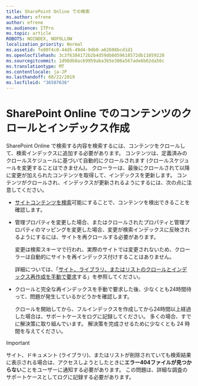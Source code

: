 ```yaml
---
title: SharePoint Online での検索
ms.author: efrene
author: efrene
ms.audience: ITPro
ms.topic: article
ROBOTS: NOINDEX, NOFOLLOW
localization_priority: Normal
ms.assetid: fe00f4c0-44d5-49d4-9db0-a62698bcd1d1
ms.openlocfilehash: 3c3f6384172b2b4d59db6059618572db11059228
ms.sourcegitcommit: 1d98db8acb9959aba3b5e308a567ade6b62da56c
ms.translationtype: MT
ms.contentlocale: ja-JP
ms.lasthandoff: 08/22/2019
ms.locfileid: "36507636"
---
```

# <a name="content-crawling-and-indexing-in-sharepoint-online"></a>SharePoint Online でのコンテンツのクロールとインデックス作成

SharePoint Online で検索する内容を検索するには、コンテンツをクロールして、検索インデックスに追加する必要があります。 コンテンツは、定義済みのクロールスケジュールに基づいて自動的にクロールされます (クロールスケジュールを変更することはできません)。 クローラーは、最後にクロールされて以降に変更が加えられたコンテンツを取得して、インデックスを更新します。 コンテンツがクロールされ、インデックスが更新されるようにするには、次の点に注意してください。

- [サイトコンテンツを検索](https://docs.microsoft.com/sharepoint/make-site-content-searchable)可能にすることで、コンテンツを検出できることを確認します。

- 管理プロパティを変更した場合、またはクロールされたプロパティと管理プロパティのマッピングを変更した場合、変更が検索インデックスに反映されるようにするには、サイトを再クロールする必要があります。 

    変更は検索スキーマで行われ、実際のサイトでは変更されないため、クローラーは自動的にサイトを再インデックス付けすることはありません。 

    詳細については、「[サイト、ライブラリ、またはリストのクロールとインデックス再作成を手動で要求](https://docs.microsoft.com/sharepoint/crawl-site-conten)する」を参照してください。

- クロールと完全な再インデックスを手動で要求した後、少なくとも24時間待って、問題が発生しているかどうかを確認します。 

    クロールを開始してから、フルインデックスを作成してから24時間以上経過した場合は、サポートケースをログに記録してください。 多くの場合、すでに解決策に取り組んでいます。 解決策を完成させるために少なくとも 24 時間を与えてください。

> [!IMPORTANT]
> サイト、ドキュメント (ライブラリ)、またはリストが削除されていても検索結果に表示される場合は、アクセスしようとしたときに**エラー404ファイルが見つからない**ことをユーザーに通知する必要があります。 この問題は、詳細な調査のサポートケースとしてログに記録する必要があります。 



